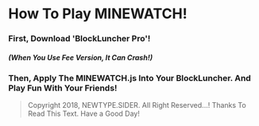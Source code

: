 How To Play MINEWATCH!
======================
### First, Download 'BlockLuncher Pro'!
##### (When You Use Fee Version, It Can Crash!)
### Then, Apply The MINEWATCH.js Into Your BlockLuncher. And Play Fun With Your Friends!

> Copyright 2018, NEWTYPE.SIDER. All Right Reserved...!
> Thanks To Read This Text. Have a Good Day!